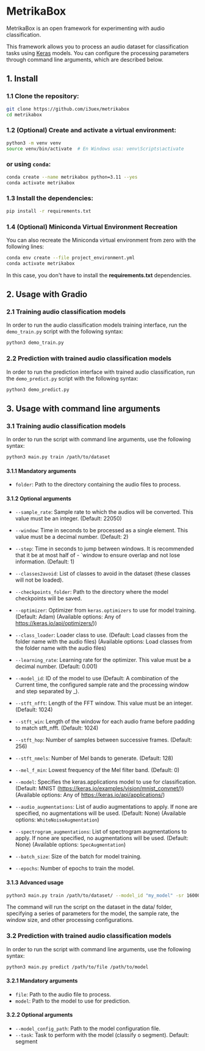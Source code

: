 # MetrikaBox

MetrikaBox is an open framework for experimenting with audio classification. 

This framework allows you to process an audio dataset for classification tasks using [Keras][keras] models. You can configure the processing parameters through command line arguments, which are described below.

[keras]: https://keras.io/ "The purpose of Keras is to give an unfair advantage to any developer looking to ship Machine Learning-powered apps"

## 1. Install

### 1.1 Clone the repository:

```bash
git clone https://github.com/i3uex/metrikabox
cd metrikabox
```

### 1.2 (Optional) Create and activate a virtual environment:

```bash
python3 -m venv venv
source venv/bin/activate  # En Windows usa: venv\Scripts\activate
```

### or using `conda`:

```bash
conda create --name metrikabox python=3.11 --yes
conda activate metrikabox
```

### 1.3 Install the dependencies:

```bash
pip install -r requirements.txt
```

### 1.4 (Optional) Miniconda Virtual Environment Recreation

You can also recreate the Miniconda virtual environment from zero with the following lines:

```bash
conda env create --file project_environment.yml
conda activate metrikabox
```

In this case, you don't have to install the **requirements.txt** dependencies.

## 2. Usage with Gradio

### 2.1 Training audio classification models

In order to run the audio classification models training interface, run the `demo_train.py` script with the following syntax:

```bash
python3 demo_train.py
```

### 2.2 Prediction with trained audio classification models

In order to run the prediction interface with trained audio classification, run the `demo_predict.py` script with the following syntax:

```bash
python3 demo_predict.py
```

## 3. Usage with command line arguments

### 3.1 Training audio classification models

In order to run the script with command line arguments, use the following syntax:

```bash
python3 main.py train /path/to/dataset
```

#### 3.1.1 Mandatory arguments

- `folder`: Path to the directory containing the audio files to process.

#### 3.1.2 Optional arguments

- `--sample_rate`: Sample rate to which the audios will be converted. This value must be an integer.
(Default: 22050)

- `--window`: Time in seconds to be processed as a single element. This value must be a decimal number.
(Default: 2)

- `--step`: Time in seconds to jump between windows. It is recommended that it be at most half of - `window to ensure overlap and not lose information.
(Default: 1)

- `--classes2avoid`: List of classes to avoid in the dataset (these classes will not be loaded).

- `--checkpoints_folder`: Path to the directory where the model checkpoints will be saved.

- `--optimizer`: Optimizer from `keras.optimizers` to use for model training.
(Default: Adam)
(Available options: Any of https://keras.io/api/optimizers/))

- `--class_loader`: Loader class to use.
(Default: Load classes from the folder name with the audio files)
(Available options: Load classes from the folder name with the audio files)

- `--learning_rate`: Learning rate for the optimizer. This value must be a decimal number.
(Default: 0.001)

- `--model_id`: ID of the model to use 
(Default: A combination of the Current time, the configured sample rate and the processing window and step separated by _).

- `--stft_nfft`: Length of the FFT window. This value must be an integer.
(Default: 1024)

- `--stft_win`: Length of the window for each audio frame before padding to match stft_nfft.
(Default: 1024)

- `--stft_hop`: Number of samples between successive frames.
(Default: 256)

- `--stft_nmels`: Number of Mel bands to generate.
(Default: 128)

- `--mel_f_min`: Lowest frequency of the Mel filter band.
(Default: 0)

- `--model`: Specifies the keras.applications model to use for classification.
(Default: MNIST (https://keras.io/examples/vision/mnist_convnet/))
(Available options: Any of https://keras.io/api/applications/)

- `--audio_augmentations`: List of audio augmentations to apply. If none are specified, no augmentations will be used.
(Default: None)
(Available options: `WhiteNoiseAugmentation`)

- `--spectrogram_augmentations`: List of spectrogram augmentations to apply. If none are specified, no augmentations will be used.
(Default: None)
(Available options: `SpecAugmentation`)

- `--batch_size`: Size of the batch for model training.

- `--epochs`: Number of epochs to train the model.


#### 3.1.3 Advanced usage

```bash 
python3 main.py train /path/to/dataset/ --model_id "my_model" -sr 16000 --window 2 --step 1 --batch_size 32 --epochs 10 --learning_rate 0.001 --audio_augmentations WhiteNoiseAugmentation
```

The command will run the script on the dataset in the data/ folder, specifying a series of parameters for the model, the sample rate, the window size, and other processing configurations.

### 3.2 Prediction with trained audio classification models

In order to run the script with command line arguments, use the following syntax:

```bash
python3 main.py predict /path/to/file /path/to/model  
```

#### 3.2.1 Mandatory arguments

- `file`: Path to the audio file to process.
- `model`: Path to the model to use for prediction.

#### 3.2.2 Optional arguments

- `--model_config_path`: Path to the model configuration file.
- `--task`: Task to perform with the model (classify o segment). Default: segment
